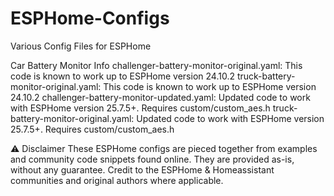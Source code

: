 # ESPHome-Configs
Various Config Files for ESPHome

Car Battery Monitor Info
  challenger-battery-monitor-original.yaml:   This code is known to work up to ESPHome version 24.10.2
  truck-battery-monitor-original.yaml:        This code is known to work up to ESPHome version 24.10.2
  challenger-battery-monitor-updated.yaml:    Updated code to work with ESPHome version 25.7.5+.  Requires custom/custom_aes.h
  truck-battery-monitor-original.yaml:        Updated code to work with ESPHome version 25.7.5+.  Requires custom/custom_aes.h

⚠️ Disclaimer
These ESPHome configs are pieced together from examples and community code snippets
found online. They are provided as-is, without any guarantee. 
Credit to the ESPHome & Homeassistant communities and original authors where applicable.
